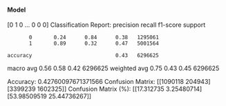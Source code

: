 #### Model
[0 1 0 ... 0 0 0]
Classification Report:
              precision    recall  f1-score   support

           0       0.24      0.84      0.38   1295061
           1       0.89      0.32      0.47   5001564

    accuracy                           0.43   6296625
   macro avg       0.56      0.58      0.42   6296625
weighted avg       0.75      0.43      0.45   6296625

Accuracy: 0.42760097671371566
Confusion Matrix:
[[1090118  204943]
 [3399239 1602325]]
Confusion Matrix (%):
[[17.312735    3.25480714]
 [53.98509519 25.44736267]]
